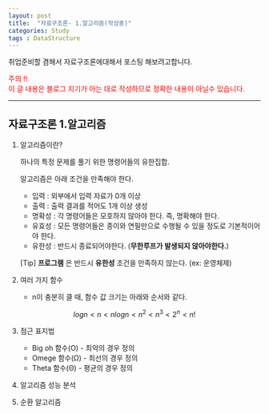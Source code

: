 ```yaml
---
layout: post
title:  "자료구조론- 1.알고리즘(작성중)"
categories: Study
tags : DataStructure
---
```


<!-- front matter
	지킬에서는 front matter 블록으로 시작되는 화일만 처리한다.
	반드시 "title", "layout"필드는 반드시 들어가야한다.
-->
취업준비할 겸해서 자료구조론에대해서 포스팅 해보려고합니다.  

<span style="color: red">주의 !!  
이 글 내용은 블로그 지기가 아는 대로 작성하므로 정확한 내용이 아닐수 있습니다.</span>

---

## 자료구조론  1.알고리즘

1. 알고리즘이란?  

	하나의 특정 문제를 풀기 위한 명령어들의 유한집합.  

	알고리즘은 아래 조건을 만족해야 한다.

	- 입력 : 외부에서 입력 자료가 0개 이상
	- 출력 : 출력 결과를 적어도 1개 이상 생성
	- 명확성 : 각 명령어들은 모호하지 않아야 한다. 즉, 명확해야 한다.
	- 유효성 : 모든 명령어들은 종이와 연필만으로 수행될 수 있을 정도로 기본적이어야 한다.
	- 유한성 : 반드시 종료되어야한다. (**무한루프가 발생되지 않아야한다.**)

	[Tip] **프로그램** 은 반드시 **유한성** 조건을 만족하지 않는다. (ex: 운영체제)
2. 여러 가지 함수
	- n이 충분히 클 때, 함수 값 크기는 아래와 순서와 같다.  

$$ logn < n < nlogn < n^2 < n^3 < 2^n < n! $$

3. 점근 표지법
	- Big oh 함수(O) - 최악의 경우
	정의
	- Omege 함수(Ω) - 최선의 경우
	정의
	- Theta 함수(Θ) - 평균의 경우
	정의

4. 알고리즘 성능 분석
5. 순환 알고리즘
